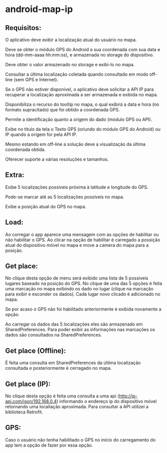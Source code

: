 # android-map-ip

## Requisitos: 

O aplicativo deve exibir a localização atual do usuário no mapa. 

Deve se obter o módulo GPS do Android a sua coordenada com sua data e hora (dd-mm-aaaa hh:mm:ss), e armazenada no storage do dispositivo. 

Deve obter o valor armazenado no storage e exibi-lo no mapa. 

Consultar a última localização coletada quando consultado em modo off-line (sem GPS e Internet).

Se o GPS não estiver disponível, o aplicativo deve solicitar a API IP para recuperar a localização
aproximada a ser armazenada e exibida no mapa.

Disponibiliza o recurso do tooltip no mapa, o qual exibirá a data e hora (no formato supracitado) que
foi obtido a coordenada GPS.

Permite a identificação quanto a origem do dado (módulo GPS ou API). 

Exibe no titulo da tela o Texto GPS (oriundo do módulo GPS do Android) ou IP quando a origem for pela API IP.

Mesmo estando em off-line a solução deve a visualização da última coordenada obtida.

Oferecer suporte a várias resoluções e tamanhos.

## Extra: 
Exibe 5 localizações possíveis próxima à latitude e longitude do GPS.

Pode-se marcar até as 5 localizações possíveis no mapa.

Exibe a posição atual do GPS no mapa.


## Load: 
Ao corregar o app aparece uma mensagem com as opções de habilitar ou não habilitar o GPS. Ao clicar na opção de habilitar é carregado a possição atual do dispositivo móvel no mapa e move a camera do mapa para a posição.    

## Get place:
No clique desta opção de menu será exibido uma lista de 5 possíveis lugares baseado na posição do GPS. No clique de uma das 5 opções é feita uma marcação no mapa exibindo os dado no lugar (clique na marcação para exibir e esconder os dados). Cada lugar novo clicado é adicionado no mapa.

Se por acaso o GPS não foi habilitado anteriormente é exibida novamente a opção. 

Ao carregar os dados das 5 localizações eles são armazenado em SharedPreferences. Para poder exibir as informações nas marcações os dados são consultados na SharedPreferences.

## Get place (Offline): 
É feita uma consulta em SharedPreferences da última localização consultada e posteriormente é cerragado no mapa.

## Get place (IP): 
No clique desta opção é feita uma consulta a uma api (http://ip-api.com/json/192.168.0.4) informando o endereço ip do dispositivo móvel retornando uma localiação aproximada. Para consultar a API utilizei a biblioteca Retrofit.

## GPS: 
Caso o usuário não tenha habilitado o GPS no início do carregamento do app tem a opção de fazer por essa opção.
